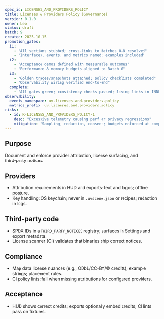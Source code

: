 ```yaml
---
spec_id: LICENSES_AND_PROVIDERS_POLICY
title: Licenses & Providers Policy (Governance)
version: 0.1.0
owner: Leo
status: draft
batch: 9
created: 2025-10-15
promotion_gates:
  i1:
    - "All sections stubbed; cross-links to Batches 0–8 resolved"
    - "Interfaces, events, and metrics named; examples included"
  i2:
    - "Acceptance demos defined with measurable outcomes"
    - "Performance & memory budgets aligned to Batch 0"
  i3:
    - "Golden traces/snapshots attached; policy checklists completed"
    - "Observability wiring verified end-to-end"
  complete:
    - "All gates green; consistency checks passed; living links in INDEX"
observability:
  events_namespace: uv.licenses.and.providers.policy
  metrics_prefix: uv.licenses.and.providers.policy
risks:
  - id: R-LICENSES_AND_PROVIDERS_POLICY-1
    desc: "Excessive telemetry causing perf or privacy regressions"
    mitigation: "Sampling, redaction, consent; budgets enforced at compile-time"
---
```


## Purpose
Document and enforce provider attribution, license surfacing, and third‑party notices.

## Providers
- Attribution requirements in HUD and exports; text and logos; offline posture.
- Key handling: OS keychain; never in `.uvscene.json` or recipes; redaction in logs.

## Third-party code
- SPDX IDs in a `THIRD_PARTY_NOTICES` registry; surfaces in Settings and export metadata.
- License scanner (CI) validates that binaries ship correct notices.

## Compliance
- Map data license nuances (e.g., ODbL/CC-BY/© credits); example strings; placement rules.
- CI policy lints: fail when missing attributions for configured providers.

## Acceptance
- HUD shows correct credits; exports optionally embed credits; CI lints pass on fixtures.
